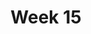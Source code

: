 ---
title: Week 15
days:
  - date: 2023-04-24
    events:
      "**Lecture 36**{: .label .label-lec} Summary of Course Concepts":
  - date: 2023-04-26
    events:
      "**Lecture 37**{: .label .label-lec} Bootstrapping and Permutations":
      "**Lab**{: .label .label-lab} Final Review":
  - date: 2023-04-28
    events:
      "**Lecture 38**{: .label .label-lec} Lec con.": 
---